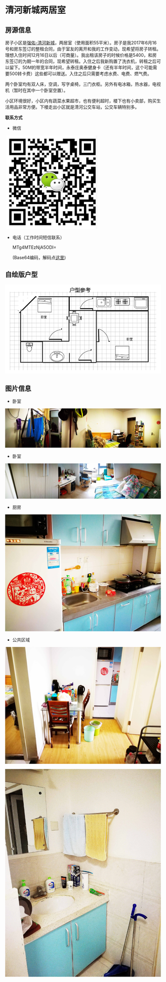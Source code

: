 # 清河新城两居室
## 房源信息

房子小区是[强佑-清河新城](http://j.map.baidu.com/v15oB)，两居室（使用面积55平米）。房子是我2017年6月16号和房东签订的整租合同，由于室友的离开和我的工作变动，现希望将房子转租。理想入住时间12月16日以后（可商量）。我出租该房子的时候价格是5400，和房东签订的为期一年的合同，现希望转租。入住之后我新购置了洗衣机，转租之后可以留下。50M的带宽半年时间，永泰庄奥泰健身卡（还有半年时间，这个可能需要500转卡费）这些都可以赠送。入住之后只需要考虑水费、电费、燃气费。

两个卧室均有双人床，空调，写字桌椅，三门衣柜。另外有电冰箱，热水器，电视机（暂时在其中一个卧室空置）。

小区环境很好，小区内有蔬菜水果超市，也有便利超时，楼下也有小卖部，购买生活用品非常方便。下楼走出小区就是清河公交车站，公交车辆特别多。

**联系方式**

- 微信

​    ![sm](image/wx.png)

- 电话（工作时间短信联系）

  MTg4MTEzNjA5ODI=                

  (Base64编码，解码点[这里](http://tool.chinaz.com/Tools/Base64.aspx))

## 自绘版户型

![户型](image/hxtu.png)

## 图片信息

- 卧室

![卧室1](image/ws1.jpg)

- 卧室

![卧室2](image/ws2.jpg)

- 厨房

![厨房](image/cf.jpg)

- 公共区域

![公共区域](image/xkt.jpg)

![洗漱台](image/xst.jpg)